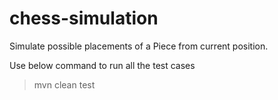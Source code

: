 # chess-simulation
Simulate possible placements of a Piece from current position.

Use below command to run all the test cases
> mvn clean test

